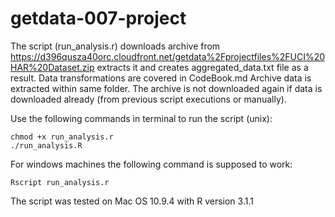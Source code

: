 getdata-007-project
===================

The script (run_analysis.r) downloads archive from 
https://d396qusza40orc.cloudfront.net/getdata%2Fprojectfiles%2FUCI%20HAR%20Dataset.zip
extracts it and creates aggregated_data.txt file as a result.
Data transformations are covered in CodeBook.md 
Archive data is extracted within same folder. The archive is not downloaded again if data is downloaded already
(from previous script executions or manually).

Use the following commands in terminal to run the script (unix):
```(bash)
chmod +x run_analysis.r
./run_analysis.R
```
For windows machines the following command is supposed to work:
```
Rscript run_analysis.r
```

The script was tested on Mac OS 10.9.4 with R version 3.1.1